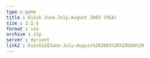 ```yaml
---
type : game
title : Kiosk June-July-August 2003 (USA)
size : 2.1 G
format : iso
archive : zip
server : myrient
link2 : Kiosk%20June-July-August%202003%20%28USA%29
---
```

